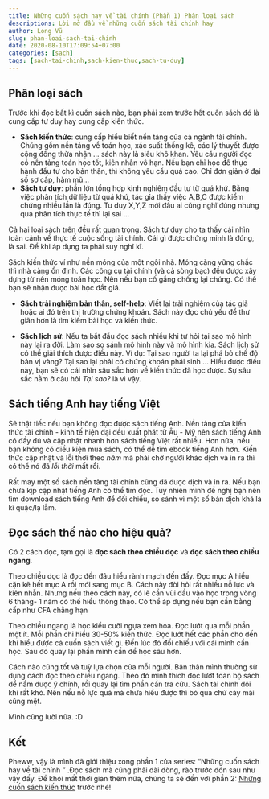```yaml
---
title: Những cuốn sách hay về tài chính (Phần 1) Phân loại sách
descriptions: Lời mở đầu về những cuốn sách tài chính hay
author: Long Vũ
slug: phan-loai-sach-tai-chinh
date: 2020-08-10T17:09:54+07:00
categories: [sach]
tags: [sach-tai-chinh,sach-kien-thuc,sach-tu-duy]
---
```


## Phân loại sách 
Trước khi đọc bất kì cuốn sách nào, bạn phải xem trước hết cuốn sách đó là cung cấp tư duy hay cung cấp kiến thức.
- __Sách kiến thức__: cung cấp hiểu biết nền tảng của cả ngành tài chính. Chúng gồm nền tảng về toán học, xác suất thống kê, các lý thuyết được cộng đồng thừa nhận ... sách này là siêu khô khan. Yêu cầu người đọc có nền tảng toán học tốt, kiên nhẫn vô hạn. Nếu bạn chỉ học để thực hành đầu tư cho bản thân, thì không yêu cầu quá cao. Chỉ đơn giản ở đại số sơ cấp, hàm mũ... 
- __Sách tư duy__: phần lớn tổng hợp kinh nghiệm đầu tư từ quá khứ. Bằng việc phân tích dữ liệu từ quá khứ, tác gỉa thấy việc A,B,C được kiểm chứng nhiều lần là đúng. Tư duy X,Y,Z mới đầu ai cũng nghĩ đúng nhưng qua phân tích thực tế thì lại sai ...

Cả hai loại sách trên đều rất quan trọng. Sách tư duy cho ta thấy cái nhìn toàn cảnh về thực tế cuộc sống tài chính. Cái gì được chứng minh là đúng, là sai. Để khi áp dụng ta phải suy nghĩ kĩ.

Sách kiến thức ví như nền móng của một ngôi nhà. Móng càng vững chắc thì nhà càng ổn định. Các công cụ tài chính (và cả sòng bạc) đều được xây dựng từ nền móng toán học. Nên nếu bạn cố gắng chống lại chúng. Có thể bạn sẽ nhận được bài học đắt giá.

- __Sách trải nghiệm bản thân, self-help__: Viết lại trải nghiệm của tác giả hoặc ai đó trên thị trường chứng khoán. Sách này đọc chủ yếu để thư giãn hơn là tìm kiếm bài học và kiến thức.

- __Sách lịch sử__: Nếu ta bắt đầu đọc sách nhiều khi tự hỏi tại sao mô hình này lại ra đời. Làm sao so sánh mô hình này và mô hình kia. Sách lịch sử có thể giải thích được điều này. Ví dụ: Tại sao người ta lại phá bỏ chế độ bản vị vàng? Tại sao lại phải có chứng khoán phái sinh ... Hiểu được điều này, bạn sẽ có cái nhìn sâu sắc hơn về kiến thức đã học được. Sự sâu sắc nằm ở câu hỏi _Tại sao?_ là vì vậy.

## Sách tiếng Anh hay tiếng Việt 

Sẽ thật tiếc nếu bạn không đọc được sách tiếng Anh. Nền tảng của kiến thức tài chính - kinh tế hiện đại đều xuất phát từ Âu - Mỹ nên sách tiếng Anh có đầy đủ và cập nhật nhanh hơn sách tiếng Việt rất nhiều. Hơn nữa, nếu bạn không có điều kiện mua sách, có thể dễ tìm ebook tiếng Anh hơn. Kiến thức cập nhật và lỗi thời theo _năm_ mà phải chờ người khác dịch và in ra thì có thể nó đã _lỗi thời_ mất rồi.

Rất may một số sách nền tảng tài chính cũng đã được dịch và in ra. Nếu bạn chưa kịp cập nhật tiếng Anh có thể tìm đọc. Tuy nhiên mình đề nghị bạn nên tìm download sách tiếng Anh để đối chiếu, so sánh vì một số bản dịch khá là kì quặc/lạ lẫm.

## Đọc sách thế nào cho hiệu quả?

Có 2 cách đọc, tạm gọi là __đọc sách theo chiều dọc__ và __đọc sách theo chiều ngang__.

Theo chiều dọc là đọc đến đâu hiểu rành mạch đến đấy. Đọc mục A hiểu cặn kẽ hết mục A rồi mới sang mục B. Cách này đòi hỏi rất nhiều nỗ lực và kiên nhẫn. Nhưng nếu theo cách này, có lẽ cần vùi đầu vào học trong vòng 6 tháng- 1 năm có thể hiểu thông thạo. Có thể áp dụng nếu bạn cần bằng cấp như CFA chẳng hạn

Theo chiều ngang là học kiểu cưỡi ngựa xem hoa. Đọc lướt qua mỗi phần một ít. Mỗi phần chỉ hiểu 30-50% kiến thức. Đọc lướt hết các phần cho đến khi hiểu được cả cuốn sách viết gì. Đến lúc đó đối chiếu với cái mình cần học. Sau đó quay lại phần mình cần để học sâu hơn.

Cách nào cũng tốt và tuỳ lựa chọn của mỗi người. Bản thân mình thường sử dụng cách đọc theo chiều ngang. Theo đó mình thích đọc lướt toàn bộ sách để nắm được ý chính, rồi quay lại tìm phần cần tra cứu. Sách tài chính đôi khi rất khó. Nên nếu nỗ lực quá mà chưa hiểu được thì bỏ qua chứ cày mãi cũng mệt. 

Mình cũng lười nữa. :D

## Kết 
Pheww, vậy là mình đã giới thiệu xong phần 1 của series: <q>Những cuốn sách hay về tài chính </q> .Đọc sách mà cũng phải dài dòng, rào trước đón sau như vậy đấy. Để khỏi mất thời gian thêm nữa, chúng ta sẽ đến với phần 2: [Những cuốn sách kiến thức](/post/sach-kien-thuc-tai-chinh-p2) trước nhé!
